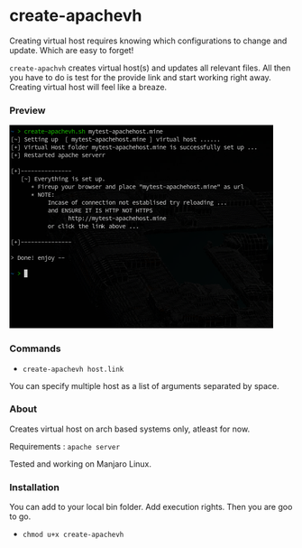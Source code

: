 # create-apachevh


Creating virtual host requires knowing which configurations to change and 
update. Which are easy to forget!


`create-apachvh` creates virtual host(s) and updates all relevant files.
All then you have to do is test for the provide link and start working
right away.
Creating virtual host will feel like a breaze.

### Preview

![Preview working with create-apachevh](./screencast_img.png)

### Commands

- `create-apachevh host.link`

You can specify multiple host as a list of arguments separated by space.

### About

Creates virtual host on arch based systems only, atleast for now.

Requirements : `apache server`

Tested and working on Manjaro Linux.

### Installation

You can add to your local bin folder.
Add execution rights. Then you are goo to go.

- `chmod u+x create-apachevh`

